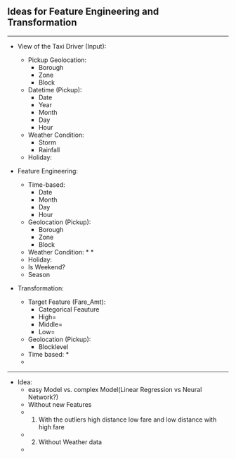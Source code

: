 ## Ideas for Feature Engineering and Transformation
***
* View of the Taxi Driver (Input):

    * Pickup Geolocation:
        * Borough
        * Zone
        * Block
    * Datetime (Pickup):
        * Date
        * Year
        * Month
        * Day 
        * Hour
    * Weather Condition:
        * Storm
        * Rainfall
    * Holiday:
    
    

* Feature Engineering:

    * Time-based:
        * Date
        * Month
        * Day
        * Hour
    * Geolocation (Pickup):
        * Borough
        * Zone
        * Block
    * Weather Condition:
        * 
        * 
    * Holiday:
    * Is Weekend?
    * Season
        

* Transformation:
    * Target Feature (Fare_Amt):
        * Categorical Feauture
        * High=
        * Middle=
        * Low=
    * Geolocation (Pickup):
        * Blocklevel
    * Time based:
        * 
    * 
***
 * Idea:
     * easy Model vs. complex Model(Linear Regression vs Neural Network?)
     * Without new Features
     * 1. With the outliers high distance low fare and low distance with high fare
     * 2. Without Weather data
     * 
 